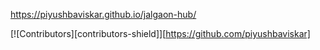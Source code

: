 https://piyushbaviskar.github.io/jalgaon-hub/

[![Contributors][contributors-shield]][https://github.com/piyushbaviskar]
